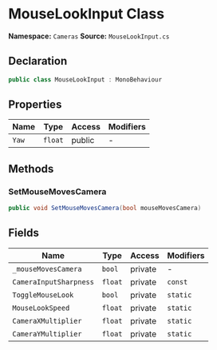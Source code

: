 # MouseLookInput Class

**Namespace:** `Cameras`
**Source:** `MouseLookInput.cs`

## Declaration

```csharp
public class MouseLookInput : MonoBehaviour
```

## Properties

| Name | Type | Access | Modifiers |
|------|------|--------|-----------|
| `Yaw` | `float` | public | - |

## Methods

### SetMouseMovesCamera

```csharp
public void SetMouseMovesCamera(bool mouseMovesCamera)
```

## Fields

| Name | Type | Access | Modifiers |
|------|------|--------|-----------|
| `_mouseMovesCamera` | `bool` | private | - |
| `CameraInputSharpness` | `float` | private | `const` |
| `ToggleMouseLook` | `bool` | private | `static` |
| `MouseLookSpeed` | `float` | private | `static` |
| `CameraXMultiplier` | `float` | private | `static` |
| `CameraYMultiplier` | `float` | private | `static` |

